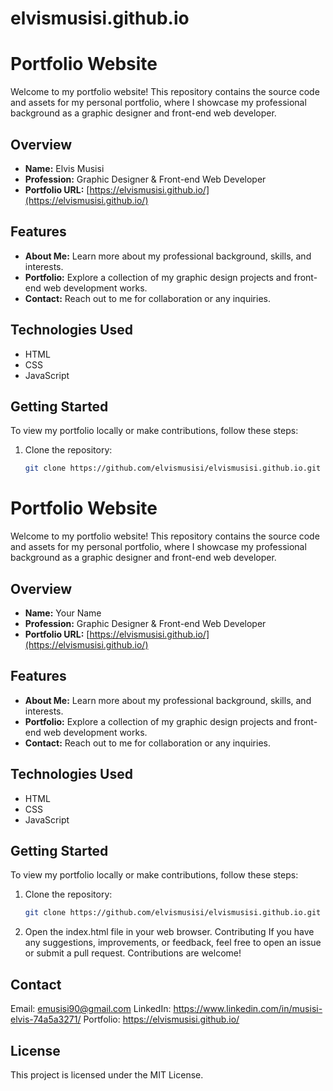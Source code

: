 # elvismusisi.github.io
# Portfolio Website

Welcome to my portfolio website! This repository contains the source code and assets for my personal portfolio, where I showcase my professional background as a graphic designer and front-end web developer.

## Overview

- **Name:** Elvis Musisi
- **Profession:** Graphic Designer & Front-end Web Developer
- **Portfolio URL:** [https://elvismusisi.github.io/](https://elvismusisi.github.io/)

## Features

- **About Me:** Learn more about my professional background, skills, and interests.
- **Portfolio:** Explore a collection of my graphic design projects and front-end web development works.
- **Contact:** Reach out to me for collaboration or any inquiries.

## Technologies Used

- HTML
- CSS
- JavaScript

## Getting Started

To view my portfolio locally or make contributions, follow these steps:

1. Clone the repository:

   ```bash
   git clone https://github.com/elvismusisi/elvismusisi.github.io.git


# Portfolio Website

Welcome to my portfolio website! This repository contains the source code and assets for my personal portfolio, where I showcase my professional background as a graphic designer and front-end web developer.

## Overview

- **Name:** Your Name
- **Profession:** Graphic Designer & Front-end Web Developer
- **Portfolio URL:** [https://elvismusisi.github.io/](https://elvismusisi.github.io/)

## Features

- **About Me:** Learn more about my professional background, skills, and interests.
- **Portfolio:** Explore a collection of my graphic design projects and front-end web development works.
- **Contact:** Reach out to me for collaboration or any inquiries.

## Technologies Used

- HTML
- CSS
- JavaScript

## Getting Started

To view my portfolio locally or make contributions, follow these steps:

1. Clone the repository:

   ```bash
   git clone https://github.com/elvismusisi/elvismusisi.github.io.git

2. Open the index.html file in your web browser.
Contributing
If you have any suggestions, improvements, or feedback, feel free to open an issue or submit a pull request. Contributions are welcome!

## Contact
Email: emusisi90@gmail.com
LinkedIn: https://www.linkedin.com/in/musisi-elvis-74a5a3271/
Portfolio: https://elvismusisi.github.io/ 

## License
This project is licensed under the MIT License.
